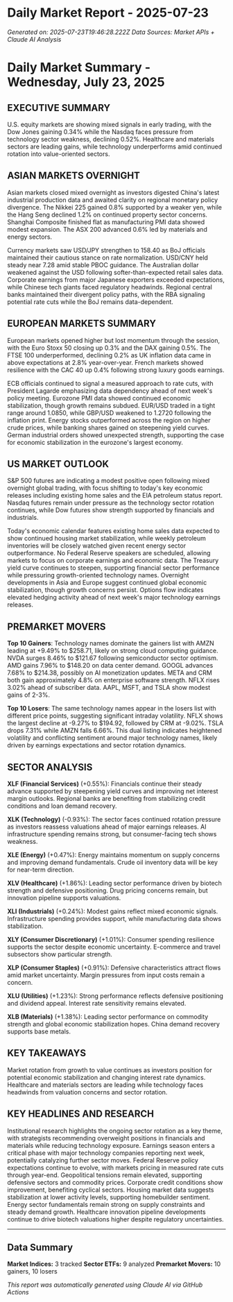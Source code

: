 # Daily Market Report - 2025-07-23
*Generated on: 2025-07-23T19:46:28.222Z*
*Data Sources: Market APIs + Claude AI Analysis*

# Daily Market Summary - Wednesday, July 23, 2025

## EXECUTIVE SUMMARY

U.S. equity markets are showing mixed signals in early trading, with the Dow Jones gaining 0.34% while the Nasdaq faces pressure from technology sector weakness, declining 0.52%. Healthcare and materials sectors are leading gains, while technology underperforms amid continued rotation into value-oriented sectors.

## ASIAN MARKETS OVERNIGHT

Asian markets closed mixed overnight as investors digested China's latest industrial production data and awaited clarity on regional monetary policy divergence. The Nikkei 225 gained 0.8% supported by a weaker yen, while the Hang Seng declined 1.2% on continued property sector concerns. Shanghai Composite finished flat as manufacturing PMI data showed modest expansion. The ASX 200 advanced 0.6% led by materials and energy sectors.

Currency markets saw USD/JPY strengthen to 158.40 as BoJ officials maintained their cautious stance on rate normalization. USD/CNY held steady near 7.28 amid stable PBOC guidance. The Australian dollar weakened against the USD following softer-than-expected retail sales data. Corporate earnings from major Japanese exporters exceeded expectations, while Chinese tech giants faced regulatory headwinds. Regional central banks maintained their divergent policy paths, with the RBA signaling potential rate cuts while the BoJ remains data-dependent.

## EUROPEAN MARKETS SUMMARY

European markets opened higher but lost momentum through the session, with the Euro Stoxx 50 closing up 0.3% and the DAX gaining 0.5%. The FTSE 100 underperformed, declining 0.2% as UK inflation data came in above expectations at 2.8% year-over-year. French markets showed resilience with the CAC 40 up 0.4% following strong luxury goods earnings.

ECB officials continued to signal a measured approach to rate cuts, with President Lagarde emphasizing data dependency ahead of next week's policy meeting. Eurozone PMI data showed continued economic stabilization, though growth remains subdued. EUR/USD traded in a tight range around 1.0850, while GBP/USD weakened to 1.2720 following the inflation print. Energy stocks outperformed across the region on higher crude prices, while banking shares gained on steepening yield curves. German industrial orders showed unexpected strength, supporting the case for economic stabilization in the eurozone's largest economy.

## US MARKET OUTLOOK

S&P 500 futures are indicating a modest positive open following mixed overnight global trading, with focus shifting to today's key economic releases including existing home sales and the EIA petroleum status report. Nasdaq futures remain under pressure as the technology sector rotation continues, while Dow futures show strength supported by financials and industrials.

Today's economic calendar features existing home sales data expected to show continued housing market stabilization, while weekly petroleum inventories will be closely watched given recent energy sector outperformance. No Federal Reserve speakers are scheduled, allowing markets to focus on corporate earnings and economic data. The Treasury yield curve continues to steepen, supporting financial sector performance while pressuring growth-oriented technology names. Overnight developments in Asia and Europe suggest continued global economic stabilization, though growth concerns persist. Options flow indicates elevated hedging activity ahead of next week's major technology earnings releases.

## PREMARKET MOVERS

**Top 10 Gainers**: Technology names dominate the gainers list with AMZN leading at +9.49% to $258.71, likely on strong cloud computing guidance. NVDA surges 8.46% to $121.67 following semiconductor sector optimism. AMD gains 7.96% to $148.20 on data center demand. GOOGL advances 7.68% to $214.38, possibly on AI monetization updates. META and CRM both gain approximately 4.8% on enterprise software strength. NFLX rises 3.02% ahead of subscriber data. AAPL, MSFT, and TSLA show modest gains of 2-3%.

**Top 10 Losers**: The same technology names appear in the losers list with different price points, suggesting significant intraday volatility. NFLX shows the largest decline at -9.27% to $194.92, followed by CRM at -9.02%. TSLA drops 7.31% while AMZN falls 6.66%. This dual listing indicates heightened volatility and conflicting sentiment around major technology names, likely driven by earnings expectations and sector rotation dynamics.

## SECTOR ANALYSIS

**XLF (Financial Services)** (+0.55%): Financials continue their steady advance supported by steepening yield curves and improving net interest margin outlooks. Regional banks are benefiting from stabilizing credit conditions and loan demand recovery.

**XLK (Technology)** (-0.93%): The sector faces continued rotation pressure as investors reassess valuations ahead of major earnings releases. AI infrastructure spending remains strong, but consumer-facing tech shows weakness.

**XLE (Energy)** (+0.47%): Energy maintains momentum on supply concerns and improving demand fundamentals. Crude oil inventory data will be key for near-term direction.

**XLV (Healthcare)** (+1.86%): Leading sector performance driven by biotech strength and defensive positioning. Drug pricing concerns remain, but innovation pipeline supports valuations.

**XLI (Industrials)** (+0.24%): Modest gains reflect mixed economic signals. Infrastructure spending provides support, while manufacturing data shows stabilization.

**XLY (Consumer Discretionary)** (+1.01%): Consumer spending resilience supports the sector despite economic uncertainty. E-commerce and travel subsectors show particular strength.

**XLP (Consumer Staples)** (+0.91%): Defensive characteristics attract flows amid market uncertainty. Margin pressures from input costs remain a concern.

**XLU (Utilities)** (+1.23%): Strong performance reflects defensive positioning and dividend appeal. Interest rate sensitivity remains elevated.

**XLB (Materials)** (+1.38%): Leading sector performance on commodity strength and global economic stabilization hopes. China demand recovery supports base metals.

## KEY TAKEAWAYS

Market rotation from growth to value continues as investors position for potential economic stabilization and changing interest rate dynamics. Healthcare and materials sectors are leading while technology faces headwinds from valuation concerns and sector rotation.

## KEY HEADLINES AND RESEARCH

Institutional research highlights the ongoing sector rotation as a key theme, with strategists recommending overweight positions in financials and materials while reducing technology exposure. Earnings season enters a critical phase with major technology companies reporting next week, potentially catalyzing further sector moves. Federal Reserve policy expectations continue to evolve, with markets pricing in measured rate cuts through year-end. Geopolitical tensions remain elevated, supporting defensive sectors and commodity prices. Corporate credit conditions show improvement, benefiting cyclical sectors. Housing market data suggests stabilization at lower activity levels, supporting homebuilder sentiment. Energy sector fundamentals remain strong on supply constraints and steady demand growth. Healthcare innovation pipeline developments continue to drive biotech valuations higher despite regulatory uncertainties.

---

## Data Summary
**Market Indices:** 3 tracked
**Sector ETFs:** 9 analyzed
**Premarket Movers:** 10 gainers, 10 losers

*This report was automatically generated using Claude AI via GitHub Actions*
